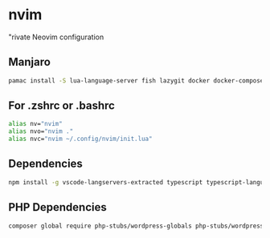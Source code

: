 # nvim
"rivate Neovim configuration

## Manjaro
```bash
pamac install -S lua-language-server fish lazygit docker docker-compose bat clangd clang python-pip cmake-language-server
```
## For .zshrc or .bashrc
```bash
alias nv="nvim"
alias nvo="nvim ."
alias nvc="nvim ~/.config/nvim/init.lua"
```
## Dependencies
```bash
npm install -g vscode-langservers-extracted typescript typescript-language-server intelephense diagnostic-languageserver stylelint-lsp
```
## PHP Dependencies
```bash
composer global require php-stubs/wordpress-globals php-stubs/wordpress-stubs php-stubs/woocommerce-stubs php-stubs/acf-pro-stubs wpsyntex/polylang-stubs php-stubs/genesis-stubs php-stubs/wp-cli-stubs
```
